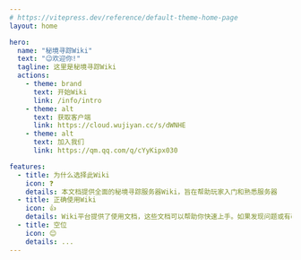 ```yaml
---
# https://vitepress.dev/reference/default-theme-home-page
layout: home

hero:
  name: "秘境寻踪Wiki"
  text: "😉欢迎你!"
  tagline: 这里是秘境寻踪Wiki
  actions:
    - theme: brand
      text: 开始Wiki
      link: /info/intro
    - theme: alt
      text: 获取客户端
      link: https://cloud.wujiyan.cc/s/dWNHE
    - theme: alt
      text: 加入我们
      link: https://qm.qq.com/q/cYyKipx030

features:
  - title: 为什么选择此Wiki
    icon: ❓
    details: 本文档提供全面的秘境寻踪服务器Wiki，旨在帮助玩家入门和熟悉服务器
  - title: 正确使用Wiki
    icon: 👍
    details: Wiki平台提供了使用文档，这些文档可以帮助你快速上手。如果发现问题或有改进建议，可以提供反馈给Wiki管理员或开发者。
  - title: 空位
    icon: 😊
    details: ...
---
```


